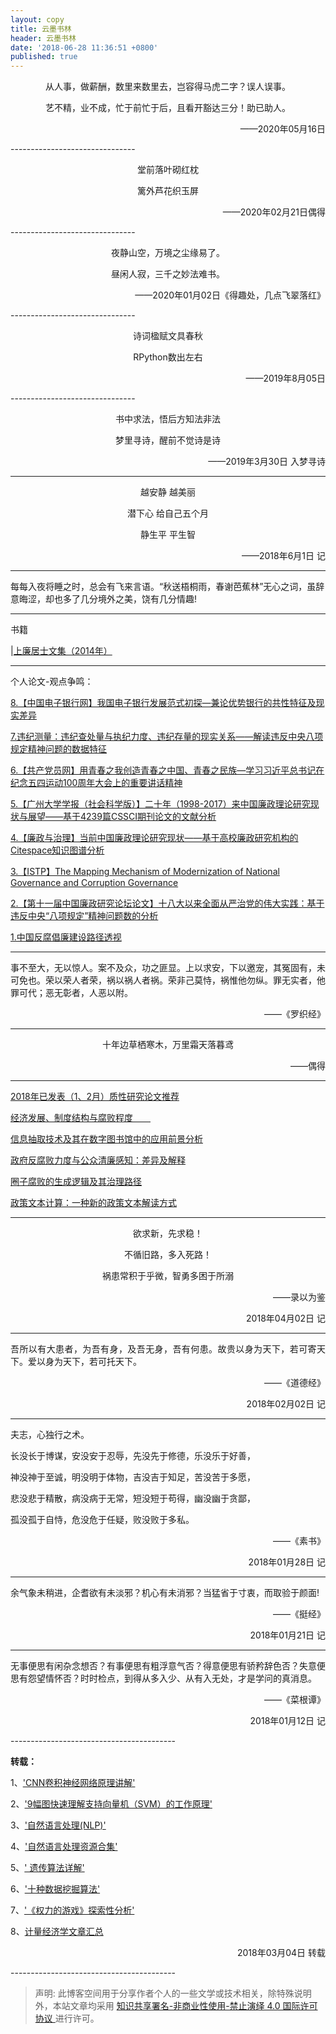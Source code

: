 ```yaml
---
layout: copy
title: 云墨书林
header: 云墨书林
date: '2018-06-28 11:36:51 +0800'
published: true
---
```




<p align="center">从人事，做薪酬，数里来数里去，岂容得马虎二字？误人误事。</p>
<p align="center">艺不精，业不成，忙于前忙于后，且看开豁达三分！助已助人。</p>
<p align="right">——2020年05月16日</p>
-------------------------------


<p align="center">堂前落叶砌红枕</p>
<p align="center">篱外芦花织玉屏</p>
<p align="right">——2020年02月21日偶得</p>
-------------------------------


<p align="center">夜静山空，万境之尘缘易了。</p>
<p align="center">昼闲人寂，三千之妙法难书。</p>
<p align="right">——2020年01月02日《得趣处，几点飞翠落红》 </p>
-------------------------------


<p align="center">诗词楹赋文具春秋</p>
<p align="center">RPython数出左右</p>
<p align="right">——2019年8月05日 </p>
-------------------------------

<p align="center">书中求法，悟后方知法非法</p>
<p align="center">梦里寻诗，醒前不觉诗是诗</p>
<p align="right">——2019年3月30日 入梦寻诗</p>

-------------------------------

<p align="center">越安静 越美丽</p>
<p align="center">潜下心 给自己五个月</p>
<p align="center">静生平 平生智</p>
<p align="right">——2018年6月1日 记</p>

-------------------------------

每每入夜将睡之时，总会有飞来言语。“秋送梧桐雨，春谢芭蕉林”无心之词，虽辞意晦涩，却也多了几分境外之美，饶有几分情趣!

-------------------------------


书籍

|[上廉居士文集（2014年）](http://p5h7svbkm.bkt.clouddn.com/%E4%B8%AA%E4%BA%BA%E6%96%87%E9%9B%86%EF%BC%882014%E5%B9%B4%EF%BC%89.jpg)


-------------------------------


个人论文-观点争鸣：

[8.【中国电子银行网】我国电子银行发展范式初探—兼论优势银行的共性特征及现实差异](https://www.cebnet.com.cn/20190401/102562470.html)

[7.违纪测量：违纪查处量与执纪力度、违纪存量的现实关系——解读违反中央八项规定精神问题的数据特征](https://mp.weixin.qq.com/s/FFKVivmTC9LuxILPPfcvfg)

[6.【共产党员网】用青春之我创造青春之中国、青春之民族—学习习近平总书记在纪念五四运动100周年大会上的重要讲话精神](http://tougao.12371.cn/gaojian.php?tid=2299228&from=timeline)

[5.【广州大学学报（社会科学版）】二十年（1998-2017）来中国廉政理论研究现状与展望——基于4239篇CSSCI期刊论文的文献分析
](http://lvxiong7zg.cn-bj.ufileos.com/%E4%B8%AA%E4%BA%BA%E8%AE%BA%E6%96%87%2F%E3%80%90%E5%B9%BF%E5%B7%9E%E5%A4%A7%E5%AD%A6%EF%BC%88%E5%AD%A6%E6%8A%A5%EF%BC%89%E3%80%91%E4%BA%8C%E5%8D%81%E5%B9%B4%EF%BC%881998-2017%EF%BC%89%E6%9D%A5%E4%B8%AD%E5%9B%BD%E5%BB%89%E6%94%BF%E7%90%86%E8%AE%BA%E7%A0%94%E7%A9%B6%E7%8E%B0%E7%8A%B6%E4%B8%8E%E5%B1%95%E6%9C%9B.pdf)

[4.【廉政与治理】当前中国廉政理论研究现状——基于高校廉政研究机构的Citespace知识图谱分析](https://kns.cnki.net/KCMS/detail/detail.aspx?dbcode=CCJD&dbname=CCJDLAST2&filename=LZZL201801014&v=MTAzNTRxVHJXTTFGckNVUjdxZlpPUnBGaURrVjd6TEtUZlJZckc0SDluTXJvOUVZSVI4ZVgxTHV4WVM3RGgxVDM=)

[3.【ISTP】The Mapping Mechanism of Modernization of National Governance and Corruption Governance](http://lvxiong7zg.cn-bj.ufileos.com/%E4%B8%AA%E4%BA%BA%E8%AE%BA%E6%96%87%2FThe%20Mapping%20Mech_%E7%9C%81%E7%95%A5_ption%20Governance_Xiong%20Lv.pdf)

[2.【第十一届中国廉政研究论坛论文】十八大以来全面从严治党的伟大实践：基于违反中央“八项规定”精神问题数的分析](https://mp.weixin.qq.com/s?src=11&timestamp=1585183797&ver=2239&signature=1077KeuixjPT2w5mMRIR0PaDV5JTTPsaKQhhut7I2pAW03UUGjBUsacPIMJguWdxPxG-d310JACH6ddQw2H4W8e3Lhh9xZuI-5HobyXnzRPgF2B0tNguLWMoO66MOnfJ&new=1)

[1.中国反腐倡廉建设路径透视](http://lvxiong7zg.cn-bj.ufileos.com/%E4%B8%AA%E4%BA%BA%E8%AE%BA%E6%96%87%2F%E4%B8%AD%E5%9B%BD%E5%8F%8D%E8%85%90%E5%80%A1%E5%BB%89%E5%BB%BA%E8%AE%BE%E8%B7%AF%E5%BE%84%E9%80%8F%E8%A7%86.pdf)


-------------------------------

事不至大，无以惊人。案不及众，功之匪显。上以求安，下以邀宠，其冤固有，未可免也。荣以荣人者荣，祸以祸人者祸。荣非己莫恃，祸惟他勿纵。罪无实者，他罪可代；恶无彰者，人恶以附。
<p align="right">——《罗织经》</p>


-------------------------------
<p align="center">十年边草栖寒木，万里霜天落暮鸢</p>
<p align="right">——偶得</p>


-------------------------------
[2018年已发表（1、2月）质性研究论文推荐](http://mp.weixin.qq.com/s/HzOiQR1n7sQdH3HP5pwEAg)

[经济发展、制度结构与腐败程度　　
](https://www.1xuezhe.exuezhe.com/QK/art/567070?subscribe=1&dbcode=1&flag=2)

[信息抽取技术及其在数字图书馆中的应用前景分析](https://www.1xuezhe.exuezhe.com/QK/art/262948?dbcode=1)

[政府反腐败力度与公众清廉感知：差异及解释](https://www.1xuezhe.exuezhe.com/QK/art/581983?dbcode=1)

[圈子腐败的生成逻辑及其治理路径](https://www.1xuezhe.exuezhe.com/QK/art/626987?dbcode=1)

[政策文本计算：一种新的政策文本解读方式](https://www.1xuezhe.exuezhe.com/QK/art/622153?dbcode=1)



---------
<p align="center">欲求新，先求稳！</p>
<p align="center">不循旧路，多入死路！</p>
<p align="center">祸患常积于乎微，智勇多困于所溺</p>
<p align="right">——录以为鉴</p>
<p align="right">2018年04月02日 记</p>

-----------------------------------------
<p align="justify">吾所以有大患者，为吾有身，及吾无身，吾有何患。故贵以身为天下，若可寄天下。爱以身为天下，若可托天下。</p>
<p align="right">——《道德经》</p>
<p align="right">2018年02月02日 记</p>

-----------------------------------------

<p align="justify">夫志，心独行之术。</p>
<p align="justify">长没长于博谋，安没安于忍辱，先没先于修德，乐没乐于好善，</p>
<p align="justify">神没神于至诚，明没明于体物，吉没吉于知足，苦没苦于多愿，</p>
<p align="justify">悲没悲于精散，病没病于无常，短没短于苟得，幽没幽于贪鄙，</p>
<p align="justify">孤没孤于自恃，危没危于任疑，败没败于多私。</p>
<p align="right">——《素书》</p>
<p align="right">2018年01月28日 记</p>

-----------------------------------------

<p align="justify">余气象未稍进，企耆欲有未淡邪？机心有未消邪？当猛省于寸衷，而取验于颜面!</p>
<p align="right">——《挺经》</p>
<p align="right">2018年01月21日 记</p>

-----------------------------------------

<p align="justify">无事便思有闲杂念想否？有事便思有粗浮意气否？得意便思有骄矜辞色否？失意便思有怨望情怀否？时时检点，到得从多入少、从有入无处，才是学问的真消息。</p>
<p align="right">——《菜根谭》</p>
<p align="right">2018年01月12日 记</p>
-----------------------------------------


**转载：** 

1、['CNN卷积神经网络原理讲解'](http://mp.weixin.qq.com/s/AebGQCVLBJsG8RWVLORPwQ)

2、['9幅图快速理解支持向量机（SVM）的工作原理'](http://mp.weixin.qq.com/s/xrgx-sDlbln4McFpoJ-1iQ)  

3、['自然语言处理(NLP)'](http://blog.csdn.net/jdbc/article/details/53292414)

4、['自然语言处理资源合集'](http://blog.csdn.net/the_star_is_at/article/details/79074979)  

5、[' 遗传算法详解'](http://blog.csdn.net/u010451580/article/details/51178225)

6、['十种数据挖掘算法'](http://bigdata.51cto.com/art/201706/541366.htm)  

7、['《权力的游戏》探索性分析'](http://www.afenxi.com/post/48091)  

8、[计量经济学文章汇总](http://mp.weixin.qq.com/s/jD52AFT-rqL3OOY_ZGXeUw)

<p align="right">2018年03月04日 转载</p>
-----------------------------------------

>声明: 此博客空间用于分享作者个人的一些文学或技术相关，除特殊说明外，本站文章均采用 <a rel="license" href="https://creativecommons.org/licenses/by-nc-nd/4.0/deed.zh"> 知识共享署名-非商业性使用-禁止演绎 4.0 国际许可协议 </a>进行许可。
